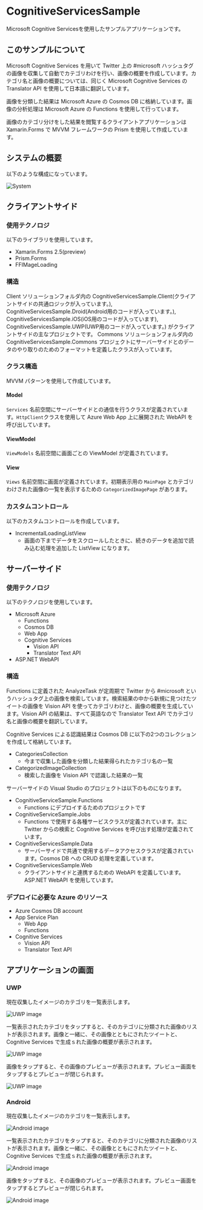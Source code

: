 # CognitiveServicesSample
Microsoft Cognitive Servicesを使用したサンプルアプリケーションです。

## このサンプルについて

Microsoft Cognitive Services を用いて Twitter 上の #microsoft ハッシュタグの画像を収集して自動でカテゴリわけを行い、画像の概要を作成しています。カテゴリ名と画像の概要については、同じく Microsoft Cognitive Services の Translator API を使用して日本語に翻訳しています。

画像を分類した結果は Microsoft Azure の Cosmos DB に格納しています。画像の分析処理は Microsoft Azure の Functions を使用して行っています。

画像のカテゴリ分けをした結果を閲覧するクライアントアプリケーションは Xamarin.Forms で MVVM フレームワークの Prism を使用して作成しています。

## システムの概要

以下のような構成になっています。

![System](images/system.png)

## クライアントサイド

### 使用テクノロジ

以下のライブラリを使用しています。

- Xamarin.Forms 2.5(preview)
- Prism.Forms
- FFIMageLoading

### 構造

Client ソリューションフォルダ内の CognitiveServicesSample.Client(クライアントサイドの共通ロジックが入っています。), CognitiveServicesSample.Droid(Android用のコードが入っています。), CognitiveServicesSample.iOS(iOS用のコードが入っています), CognitiveServicesSample.UWP(UWP用のコードが入っています。) がクライアントサイドの主なプロジェクトです。 Commons ソリューションフォルダ内の　CognitiveServicesSample.Commons プロジェクトにサーバーサイドとのデータのやり取りのためのフォーマットを定義したクラスが入っています。

### クラス構造

MVVM パターンを使用して作成しています。

#### Model

`Services` 名前空間にサーバーサイドとの通信を行うクラスが定義されています。`HttpClient`クラスを使用して Azure Web App 上に展開された WebAPI を呼び出しています。

#### ViewModel

`ViewModels` 名前空間に画面ごとの ViewModel が定義されています。

#### View

`Views` 名前空間に画面が定義されています。初期表示用の `MainPage` とカテゴリわけされた画像の一覧を表示するための `CategorizedImagePage` があります。

### カスタムコントロール

以下のカスタムコントロールを作成しています。

- IncrementalLoadingListView
    - 画面の下までデータをスクロールしたときに、続きのデータを追加で読み込む処理を追加した ListView になります。

## サーバーサイド

### 使用テクノロジ

以下のテクノロジを使用しています。

- Microsoft Azure
    - Functions
    - Cosmos DB
    - Web App
    - Cognitive Services
        - Vision API
        - Translator Text API
- ASP.NET WebAPI

### 構造

Functions に定義された AnalyzeTask が定周期で Twitter から #microsoft というハッシュタグ上の画像を検索しています。検索結果の中から新規に見つけたツイートの画像を Vision API を使ってカテゴリわけと、画像の概要を生成しています。Vision API の結果は、すべて英語なので Translator Text API でカテゴリ名と画像の概要を翻訳しています。

Cognitive Services による認識結果は Cosmos DB に以下の2つのコレクションを作成して格納しています。

- CategoriesCollection
    - 今まで収集した画像を分類した結果得られたカテゴリ名の一覧
- CategorizedImageCollection
    - 検索した画像を Vision API で認識した結果の一覧

サーバーサイドの Visual Studio のプロジェクトは以下のものになります。

- CognitiveServiceSample.Functions
    - Functions にデプロイするためのプロジェクトです
- CognitiveServiceSample.Jobs
    - Functions で使用する各種サービスクラスが定義されています。主に Twitter からの検索と Cognitive Services を呼び出す処理が定義されています。
- CognitiveServicesSample.Data
    - サーバーサイドで共通で使用するデータアクセスクラスが定義されています。Cosmos DB への CRUD 処理を定義しています。
- CognitiveServicesSample.Web
    - クライアントサイドと連携するための WebAPI を定義しています。ASP.NET WebAPI を使用しています。

### デプロイに必要な Azure のリソース

- Azure Cosmos DB account
- App Service Plan
    - Web App
    - Functions
- Cognitive Services
    - Vision API
    - Translator Text API

## アプリケーションの画面

### UWP

現在収集したイメージのカテゴリを一覧表示します。

![UWP image](images/uwp1.png)

一覧表示されたカテゴリをタップすると、そのカテゴリに分類された画像のリストが表示されます。画像と一緒に、その画像とともにされたツイートと、Cognitive Services で生成ｓれた画像の概要が表示されます。

![UWP image](images/uwp2.png)

画像をタップすると、その画像のプレビューが表示されます。プレビュー画面をタップするとプレビューが閉じられます。

![UWP image](images/uwp3.png)

### Android

現在収集したイメージのカテゴリを一覧表示します。

![Android image](images/android1.png)

一覧表示されたカテゴリをタップすると、そのカテゴリに分類された画像のリストが表示されます。画像と一緒に、その画像とともにされたツイートと、Cognitive Services で生成ｓれた画像の概要が表示されます。

![Android image](images/android2.png)

画像をタップすると、その画像のプレビューが表示されます。プレビュー画面をタップするとプレビューが閉じられます。

![Android image](images/android3.png)


